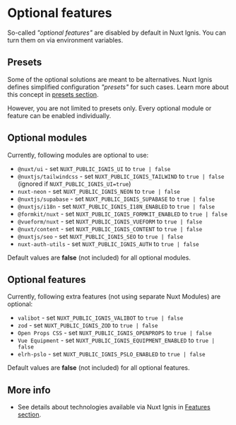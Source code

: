 # Optional features

So-called _"optional features"_ are disabled by default in Nuxt Ignis. You can turn them on via environment variables.

## Presets

Some of the optional solutions are meant to be alternatives. Nuxt Ignis defines simplified configuration _"presets"_ for such cases. Learn more about this concept in [presets section](/2-4-presets).

However, you are not limited to presets only. Every optional module or feature can be enabled individually.

## Optional modules

Currently, following modules are optional to use:
- `@nuxt/ui` - set `NUXT_PUBLIC_IGNIS_UI` to `true | false`
- `@nuxtjs/tailwindcss` - set `NUXT_PUBLIC_IGNIS_TAILWIND` to `true | false` (ignored if `NUXT_PUBLIC_IGNIS_UI=true`)
- `nuxt-neon` - set `NUXT_PUBLIC_IGNIS_NEON` to `true | false`
- `@nuxtjs/supabase` - set `NUXT_PUBLIC_IGNIS_SUPABASE` to `true | false`
- `@nuxtjs/i18n` - set `NUXT_PUBLIC_IGNIS_I18N_ENABLED` to `true | false`
- `@formkit/nuxt` - set `NUXT_PUBLIC_IGNIS_FORMKIT_ENABLED` to `true | false`
- `@vueform/nuxt` - set `NUXT_PUBLIC_IGNIS_VUEFORM` to `true | false`
- `@nuxt/content` - set `NUXT_PUBLIC_IGNIS_CONTENT` to `true | false`
- `@nuxtjs/seo` - set `NUXT_PUBLIC_IGNIS_SEO` to `true | false` 
- `nuxt-auth-utils` - set `NUXT_PUBLIC_IGNIS_AUTH` to `true | false` 

Default values are **false** (not included) for all optional modules.

## Optional features

Currently, following extra features (not using separate Nuxt Modules) are optional:
- `valibot` - set `NUXT_PUBLIC_IGNIS_VALIBOT` to `true | false`
- `zod` - set `NUXT_PUBLIC_IGNIS_ZOD` to `true | false`
- `Open Props CSS` - set `NUXT_PUBLIC_IGNIS_OPENPROPS` to `true | false`
- `Vue Equipment` - set `NUXT_PUBLIC_IGNIS_EQUIPMENT_ENABLED` to `true | false`
- `elrh-pslo` - set `NUXT_PUBLIC_IGNIS_PSLO_ENABLED` to `true | false`

Default values are **false** (not included) for all optional features.

## More info

- See details about technologies available via Nuxt Ignis in [Features section](/3-1-features).
